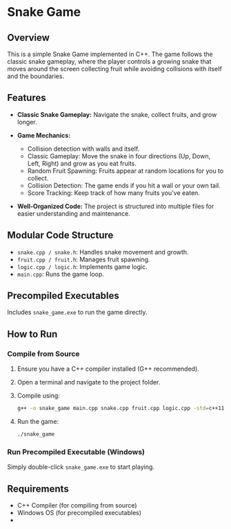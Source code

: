 # Snake Game

## Overview

This is a simple Snake Game implemented in C++. The game follows the classic snake gameplay, where the player controls a growing snake that moves around the screen collecting fruit while avoiding collisions with itself and the boundaries.

## Features

*   **Classic Snake Gameplay:** Navigate the snake, collect fruits, and grow longer.

*   **Game Mechanics:**
    *   Collision detection with walls and itself.
    *   Classic Gameplay: Move the snake in four directions (Up, Down, Left, Right) and grow as you eat fruits.
    *   Random Fruit Spawning: Fruits appear at random locations for you to collect.
    *   Collision Detection: The game ends if you hit a wall or your own tail.
    *   Score Tracking: Keep track of how many fruits you've eaten.

*   **Well-Organized Code:** The project is structured into multiple files for easier understanding and maintenance.

## Modular Code Structure

*   `snake.cpp / snake.h`: Handles snake movement and growth.
*   `fruit.cpp / fruit.h`: Manages fruit spawning.
*   `logic.cpp / logic.h`: Implements game logic.
*   `main.cpp`: Runs the game loop.

## Precompiled Executables

Includes `snake_game.exe` to run the game directly.

## How to Run

### Compile from Source

1.  Ensure you have a C++ compiler installed (G++ recommended).
2.  Open a terminal and navigate to the project folder.
3.  Compile using:

    ```bash
    g++ -o snake_game main.cpp snake.cpp fruit.cpp logic.cpp -std=c++11
    ```

4.  Run the game:

    ```bash
    ./snake_game
    ```

### Run Precompiled Executable (Windows)

Simply double-click `snake_game.exe` to start playing.

## Requirements

*   C++ Compiler (for compiling from source)
*   Windows OS (for precompiled executables)
*   
